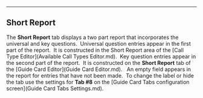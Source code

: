   ------------------
  **Short Report**
  ------------------

The **Short Report** tab displays a two part report that incorporates
the universal and key questions.  Universal question entries appear in
the first part of the report.  It is constructed in the Short Report
area of the [Call Type Editor](Available Call Types Editor.md). 
Key question entries appear in the second part of the report.  It is
constructed on the **Short Report** tab of the [Guide CardEditor](Guide Card Editor.md).   An empty field appears in the
report for entries that have not been made.  To change the label or hide
the tab use the settings for **Tab #8** on the [Guide Card Tabsconfiguration screen](Guide Card Tabs Settings.md).

<figure><img src=".gitbook/assets/Short Report_files/image001.png" alt=""><figcaption></figcaption></figure> 
